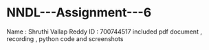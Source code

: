 # NNDL---Assignment---6
Name : Shruthi Vallap Reddy
ID : 700744517
included pdf document , recording , python code and screenshots
